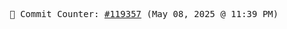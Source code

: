 <p align="center">
    <samp>
        📮 Commit Counter: <a href="https://github.com/Javascript-void0/Javascript-void0/commits/main">#119357</a> (May 08, 2025 @ 11:39 PM)
    </samp>
</p>